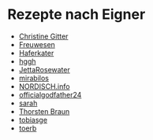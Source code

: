 Rezepte nach Eigner
=====================

* [Christine Gitter](Christine%20Gitter/index.md)
* [Freuwesen](Freuwesen/index.md)
* [Haferkater](Haferkater/index.md)
* [hggh](hggh/index.md)
* [JettaRosewater](JettaRosewater/index.md)
* [mirabilos](mirabilos/index.md)
* [NORDISCH.info](NORDISCH.info/index.md)
* [officialgodfather24](officialgodfather24/index.md)
* [sarah](sarah/index.md)
* [Thorsten Braun](Thorsten%20Braun/index.md)
* [tobiasge](tobiasge/index.md)
* [toerb](toerb/index.md)
